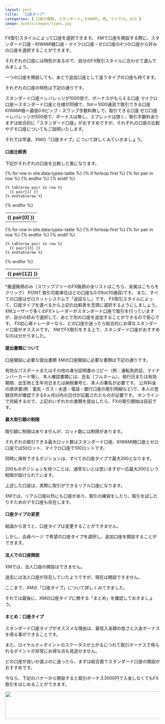 ```yaml
---
layout: post
title:  "口座タイプ"
categories: [ 口座の種類, スタンダード, KIWAMI, 極, マイクロ, ゼロ ]
image: assets/images/types.jpg
---
```

FX取引スタイルによって口座を選択できます。
XMで口座を開設する際に、スタンダード口座・KIWAMI極口座・マイクロ口座・ゼロ口座の4つの口座から好みの口座を選択することができます。

それぞれの口座には特色があるので、自分のFX取引スタイルに合わせて選んでみましょう。

一つの口座を開設しても、あとで追加口座として違うタイプの口座も持てます。

 それぞれの口座の特色は下記の通りです。

スタンダード口座＝レバレッジが1000倍で、ボーナスがもらえる口座
マイクロ口座＝スタンダード口座と仕様が同様で、1lot＝1000通貨で取引できる口座
KIWAMI極＝最低0.6ピップ・スワップ手数料無しで、取引できる口座
ゼロ口座＝レバレッジが500倍で、ボーナスは無し、スプレッドは狭く、取引手数料あり
まずは総合的に「スタンダード口座」がおすすめですが、それぞれの口座の比較やデモ口座についてもご説明いたします。

それでは早速、XMの「口座タイプ」について詳しくみていきましょう。


#### 口座比較表

下記がそれぞれの口座を比較した表になります。

<table>
  {% for row in site.data.types-table %}
    {% if forloop.first %}
    <tr>
      {% for pair in row %}
        <th>{{ pair[0] }}</th>
      {% endfor %}
    </tr>
    {% endif %}

    {% tablerow pair in row %}
      {{ pair[1] }}
    {% endtablerow %}
  {% endfor %}
</table>

<table>
  {% for row in site.data.types-table %}
    {% if forloop.first %}
    <tr>
      {% for pair in row %}
        <th>{{ pair[12] }}</th>
      {% endfor %}
    </tr>
    {% endif %}

    {% tablerow pair in row %}
      {{ pair[13] }}
    {% endtablerow %}
  {% endfor %}
</table>

*厳選銘柄のみ（スワップフリーのFX銘柄の全リストはこちら、金属はこちらをクリック）
POINT
取引可能単位はどの口座も0.01lot(10通貨)です。
また、すべての口座はゼロカットシステムで「追証なし」です。
FX取引スタイルによって、口座タイプを選べるから上記の比較表を念頭に選択するようにしましょう。
XMユーザーで多くのFXトレーダーがスタンダード口座で取引を行っていますが、自分の好みで選択して、あとで別の口座を追加することができるので安心です。
FX初心者トレーダーなら、どの口座か迷ったら総合的にお得なスタンダード口座がオススメです。
XMでFX取引をする上で、スタンダード口座がおすすめなのは分かりました。


#### 提出書類について

口座開設に必要な提出書類
 XMの口座開設に必要な書類は下記の通りです。

有効なパスポートまたはその他の身分証明書のコピー（例：運転免許証、マイナンバーカード等）。 本人確認書類には、氏名（フルネーム）、発行日または有効期限、出生地と生年月日または納税番号と、本人の署名が必要です。
公共料金の請求書(例：電気・ガス・水道・電話・銀行口座の取引明細など)で、本人の登録住所が確認できる6ヵ月以内の日付が記載されたものが必要です。
オンラインで完結するので、上記のいずれかの書類を提出したら、FXの取引開始は目前です。



#### 最大取引額の制限


取引額に制限はありませんが、ロット数には制限があります。

それぞれの取引できる最大ロット数はスタンダード口座、KIWAMI極口座とゼロ口座では50ロット、マイクロ口座で100ロットです。

同時に保有できるポジションは、すべての口座タイプで最大200となります。

200ものポジションを持つことは、通常ないとは思いますが一応最大200という制限が設けられています。

上述した口座は、実際に取引ができるリアル口座になります。

XMでは、リアル口座以外にも口座があり、取引の練習をしたり、取引を試したりすためのデモ口座も存在します。


#### 口座タイプの変更

結論から言うと、口座タイプは変更することができません。

しかし、会員ページ  で希望の口座タイプを選択し、追加口座を開設することができます。



#### 法人での口座開設

XMでは、法人口座の開設はできません。

過去には法人口座が存在していたようですが、現在は開設できません。

ここまで、XMの「口座タイプ」について詳しくみてきました。

それでは最後に、XMの口座タイプに関する「まとめ」を確認しておきましょう。

#### まとめ：口座タイプ

スタンダード口座タイプがオススメな理由は、最低入金額の低さと入金ボーナスを得る事ができることです。

また、ロイヤルティポイントのステータスが上がるにつれて取引ボーナスで得られるポイントが非常にお得な点も見逃せません。

どの口座が良いか選ぶのに迷ったら、まずは総合面でスタンダード口座の開設がおすすめです。

今なら、下記のバナーから開設すると取引ボーナス3000円で入金しなくてもFX取引をはじめることができます。

<a href="https://clicks.affstrack.com/c?m=9257&c=550036" referrerpolicy="no-referrer-when-downgrade"><img src="https://ads.affstrack.com/i/9257?c=550036" width="728" height="90" referrerpolicy="no-referrer-when-downgrade"/></a>